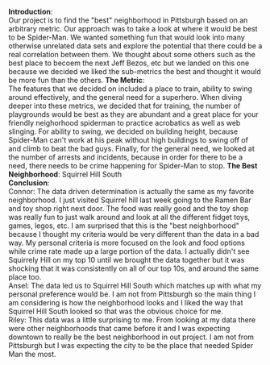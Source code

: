**Introduction**: <br>
    Our project is to find the "best" neighborhood in Pittsburgh based on an arbitrary metric. Our approach was to take a look at where it would be best to be Spider-Man. We wanted something fun that would look into many otherwise unrelated data sets and explore the potential that there could be a real correlation between them. We thought about some others such as the best place to becoem the next Jeff Bezos, etc but we landed on this one because we decided we liked the sub-metrics the best and thought it would be more fun than the others.
**The Metric**: <br>
    The features that we decided on included a place to train, ability to swing around effectively, and the general need for a superhero. When diving deeper into these metrics, we decided that for training, the number of playgrounds would be best as they are abundant and a great place for your friendly neighorhood spiderman to practice acrobatics as well as web slinging. For ability to swing, we decided on building height, because Spider-Man can't work at his peak without high buildings to swing off of and climb to beat the bad guys. Finally, for the general need, we looked at the number of arrests and incidents, because in order for there to be a need, there needs to be crime happening for Spider-Man to stop.
**The Best Neighborhood**:
    Squirrel Hill South <br>
**Conclusion**: <br>
    Connor: The data driven determination is actually the same as my favorite neighborhood. I just visited Squirrel hill last week going to the Ramen Bar and toy shop right next door. The food was really good and the toy shop was really fun to just walk around and look at all the different fidget toys, games, legos, etc. I am surprised that this is the "best neighborhood" because I thought my criteria would be very different than the data in a bad way. My personal criteria is more focused on the look and food options while crime rate made up a large portion of the data. I actually didn't see Squirrely Hill on my top 10 until we brought the data together but it was shocking that it was consistently on all of our top 10s, and around the same place too. <br>
    Ansel: The data led us to Squirrel Hill South which matches up with what my personal preference would be. I am not from Pittsburgh so the main thing I am considering is how the neighborhood looks and I liked the way that Squirrel Hill South looked so that was the obvious choice for me. <br>
    Riley: This data was a little surprising to me. From looking at my data there were other neighborhoods that came before it and I was expecting downtown to really be the best neighborhood in out project. I am not from Pittsburgh but I was expecting the city to be the place that needed Spider Man the most.